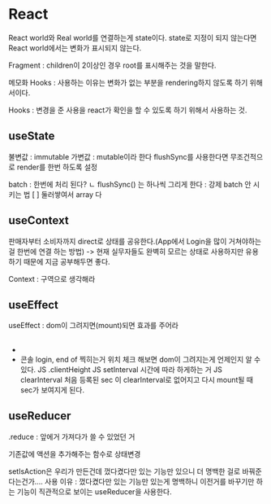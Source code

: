 # React

React world와 Real world를 연결하는게 state이다. state로 지정이 되지 않는다면 React world에서는 변화가 표시되지 않는다.

Fragment : children이 2이상인 경우 root를 표시해주는 것을 말한다.

메모화 Hooks : 사용하는 이유는 변화가 없는 부분을 rendering하지 않도록 하기 위해서이다.

Hooks : 변경을 준 사용을 react가 확인을 할 수 있도록 하기 위해서 사용하는 것.

## useState
불변값 : immutable
가변값 : mutable이라 한다
flushSync를 사용한다면 무조건적으로 render를 한번 하도록 설정

batch : 한번에 처리 된다?
ㄴ flushSync() 는 하나씩 그리게 한다 : 강제 batch 안 시키는 법
[ ] 둘러쌓여서 array 다

## useContext
판매자부터 소비자까지 direct로 상태를 공유한다.(App에서 Login을 많이 거쳐야하는 걸 한번에 연결 하는 방법)
-> 현재 실무자들도 완벽히 모르는 상태로 사용하지만 유용하기 때문에 지금 공부해두면 좋다.

Context : 구역으로 생각해라

## useEffect
useEffect
: dom이 그려지면(mount)되면 효과를 주어라

## 
-
- 콘솔 login, end of 찍히는거 위치 체크 해보면 dom이 그려지는게 언제인지 알 수 있다.
JS .clientHeight
JS setInterval 시간에 따라 하게하는 거
JS clearInterval
처음 등록된 sec 이 clearInterval로 없어지고 다시 mount될 때 sec가 보여지게 된다.

## useReducer
.reduce : 앞에거 가져다가 쓸 수 있었던 거 

기존값에 액션을 추가해주는 함수로 상태변경

setIsAction은 우리가 만든건데 껐다켰다만 있는 기능만 있으니 더 명백한 걸로 바꿔준다는건가....
사용 이유 : 껐다켰다만 있는 기능만 있는게 명백하니 이전거를 바꾸기만 하는 기능이 직관적으로 보이는 useReducer을 사용한다.